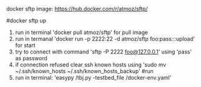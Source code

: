docker sftp image: https://hub.docker.com/r/atmoz/sftp/

#docker sftp up
1. run in terminal 'docker pull atmoz/sftp' for pull image
2. run in termanal 'docker run -p 2222:22 -d atmoz/sftp foo:pass:::upload' for start 
3. try to connect with command 'sftp -P 2222 foo@127.0.0.1' using 'pass' as password 
4. if connection refused clear ssh known hosts using 'sudo mv ~/.ssh/known_hosts ~/.ssh/known_hosts_backup'
#run
5. run in terminal: 'easypy <path>/tbj.py -testbed_file <path>/docker-env.yaml'